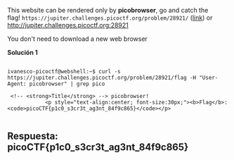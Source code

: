
This website can be rendered only by **picobrowser**, go and catch the flag! `https://jupiter.challenges.picoctf.org/problem/28921/` ([link](https://jupiter.challenges.picoctf.org/problem/28921/)) or http://jupiter.challenges.picoctf.org:28921


You don't need to download a new web browser



**Solución 1**

```

ivanesco-picoctf@webshell:~$ curl -s  https://jupiter.challenges.picoctf.org/problem/28921/flag -H "User-Agent: picobrowser" | grep pico

 <!-- <strong>Title</strong> --> picobrowser!
            <p style="text-align:center; font-size:30px;"><b>Flag</b>: <code>picoCTF{p1c0_s3cr3t_ag3nt_84f9c865}</code></p>


```


## Respuesta: **picoCTF{p1c0_s3cr3t_ag3nt_84f9c865}**

